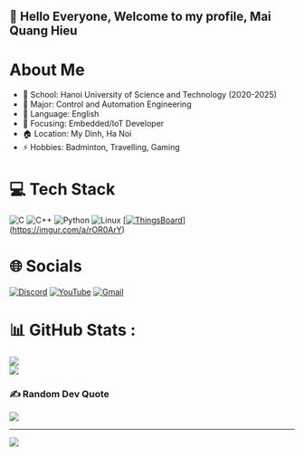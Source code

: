 ## 👋 Hello Everyone, Welcome to my profile, Mai Quang Hieu

# About Me
- 🏫 School: Hanoi University of Science and Technology (2020-2025)
- 🌱 Major: Control and Automation Engineering
- 💬 Language: English
- 🎯 Focusing: Embedded/IoT Developer
- 🏠 Location: My Dinh, Ha Noi
- ⚡ Hobbies: Badminton, Travelling, Gaming

# 💻 Tech Stack
![C](https://img.shields.io/badge/c-%2300599C.svg?style=for-the-badge&logo=c&logoColor=white) 
![C++](https://img.shields.io/badge/c++-%2300599C.svg?style=for-the-badge&logo=c%2B%2B&logoColor=white) 
![Python](https://img.shields.io/badge/python-3670A0?style=for-the-badge&logo=python&logoColor=ffdd54) 
![Linux](https://img.shields.io/badge/linux-%23FCC624.svg?style=for-the-badge&logo=linux&logoColor=black) 
[[![ThingsBoard](https://img.shields.io/badge/ThingsBoard-IoT%20Platform-blue?style=for-the-badge&logo=<URL_logo>&logoColor=white)](https://thingsboard.io)](https://imgur.com/a/rOR0ArY)


# 🌐 Socials
[![Discord](https://img.shields.io/badge/Discord-%237289DA.svg?logo=discord&logoColor=white)](htttps://discord.gg/894443390031249438) 
[![YouTube](https://img.shields.io/badge/YouTube-%23FF0000.svg?logo=YouTube&logoColor=white)](https://youtube.com/c/https://www.youtube.com/@hiepnguyenhoang8471) 
[![Gmail](https://img.shields.io/badge/Gmail-D14836?logo=gmail&logoColor=white)](mailto:kzhiep@gmail.com)
 
# 📊 GitHub Stats :
![](https://github-readme-stats.vercel.app/api?username=Hiepnguyenhoang&theme=default&hide_border=false&include_all_commits=false&count_private=false)<br/>
![](https://github-readme-stats.vercel.app/api/top-langs/?username=Hiepnguyenhoang&theme=default&hide_border=false&include_all_commits=false&count_private=false&layout=compact)

### ✍️ Random Dev Quote
![](https://quotes-github-readme.vercel.app/api?type=horizontal&theme=default)

---
[![](https://visitcount.itsvg.in/api?id=Hiepnguyenhoang&icon=0&color=0)](https://visitcount.itsvg.in)
